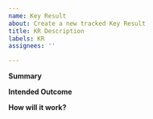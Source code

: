 ```yaml
---
name: Key Result
about: Create a new tracked Key Result
title: KR Description
labels: KR
assignees: ''

---
```


**Summary**

**Intended Outcome**

**How will it work?**
